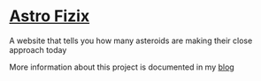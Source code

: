 # [Astro Fizix](https://astro-fizix.vercel.app/)

A website that tells you how many asteroids are making their close approach today

More information about this project is documented in my [blog](https://cjsblog.vercel.app/posts/detail/6423e5d64ea605cb941b7442)
